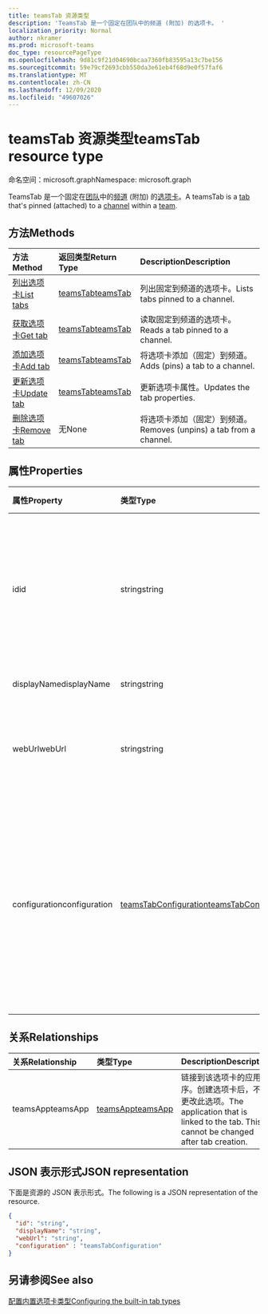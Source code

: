 ```yaml
---
title: teamsTab 资源类型
description: 'TeamsTab 是一个固定在团队中的频道 (附加) 的选项卡。 '
localization_priority: Normal
author: nkramer
ms.prod: microsoft-teams
doc_type: resourcePageType
ms.openlocfilehash: 9d81c9f21d04690bcaa7360fb83595a13c7be156
ms.sourcegitcommit: 59e79cf2693cbb550da3e61eb4f68d9e0f57faf6
ms.translationtype: MT
ms.contentlocale: zh-CN
ms.lasthandoff: 12/09/2020
ms.locfileid: "49607026"
---
```

# <a name="teamstab-resource-type"></a><span data-ttu-id="dcc0d-103">teamsTab 资源类型</span><span class="sxs-lookup"><span data-stu-id="dcc0d-103">teamsTab resource type</span></span>

<span data-ttu-id="dcc0d-104">命名空间：microsoft.graph</span><span class="sxs-lookup"><span data-stu-id="dcc0d-104">Namespace: microsoft.graph</span></span>



<span data-ttu-id="dcc0d-105">TeamsTab 是一个固定在[团队](team.md)中的[频道](channel.md) (附加) 的[选项卡](../resources/teamstab.md)。</span><span class="sxs-lookup"><span data-stu-id="dcc0d-105">A teamsTab is a [tab](../resources/teamstab.md) that's pinned (attached) to a [channel](channel.md) within a [team](team.md).</span></span> 

## <a name="methods"></a><span data-ttu-id="dcc0d-106">方法</span><span class="sxs-lookup"><span data-stu-id="dcc0d-106">Methods</span></span>

| <span data-ttu-id="dcc0d-107">方法</span><span class="sxs-lookup"><span data-stu-id="dcc0d-107">Method</span></span>       | <span data-ttu-id="dcc0d-108">返回类型</span><span class="sxs-lookup"><span data-stu-id="dcc0d-108">Return Type</span></span>  |<span data-ttu-id="dcc0d-109">Description</span><span class="sxs-lookup"><span data-stu-id="dcc0d-109">Description</span></span>|
|:---------------|:--------|:----------|
|[<span data-ttu-id="dcc0d-110">列出选项卡</span><span class="sxs-lookup"><span data-stu-id="dcc0d-110">List tabs</span></span>](../api/channel-list-tabs.md) | [<span data-ttu-id="dcc0d-111">teamsTab</span><span class="sxs-lookup"><span data-stu-id="dcc0d-111">teamsTab</span></span>](teamstab.md) | <span data-ttu-id="dcc0d-112">列出固定到频道的选项卡。</span><span class="sxs-lookup"><span data-stu-id="dcc0d-112">Lists tabs pinned to a channel.</span></span>|
|[<span data-ttu-id="dcc0d-113">获取选项卡</span><span class="sxs-lookup"><span data-stu-id="dcc0d-113">Get tab</span></span>](../api/channel-get-tabs.md) | [<span data-ttu-id="dcc0d-114">teamsTab</span><span class="sxs-lookup"><span data-stu-id="dcc0d-114">teamsTab</span></span>](teamstab.md) | <span data-ttu-id="dcc0d-115">读取固定到频道的选项卡。</span><span class="sxs-lookup"><span data-stu-id="dcc0d-115">Reads a tab pinned to a channel.</span></span>|
|[<span data-ttu-id="dcc0d-116">添加选项卡</span><span class="sxs-lookup"><span data-stu-id="dcc0d-116">Add tab</span></span>](../api/channel-post-tabs.md) | [<span data-ttu-id="dcc0d-117">teamsTab</span><span class="sxs-lookup"><span data-stu-id="dcc0d-117">teamsTab</span></span>](teamstab.md) | <span data-ttu-id="dcc0d-118">将选项卡添加（固定）到频道。</span><span class="sxs-lookup"><span data-stu-id="dcc0d-118">Adds (pins) a tab to a channel.</span></span>|
|[<span data-ttu-id="dcc0d-119">更新选项卡</span><span class="sxs-lookup"><span data-stu-id="dcc0d-119">Update tab</span></span>](../api/channel-patch-tabs.md) | [<span data-ttu-id="dcc0d-120">teamsTab</span><span class="sxs-lookup"><span data-stu-id="dcc0d-120">teamsTab</span></span>](teamstab.md) | <span data-ttu-id="dcc0d-121">更新选项卡属性。</span><span class="sxs-lookup"><span data-stu-id="dcc0d-121">Updates the tab properties.</span></span>|
|[<span data-ttu-id="dcc0d-122">删除选项卡</span><span class="sxs-lookup"><span data-stu-id="dcc0d-122">Remove tab</span></span>](../api/channel-delete-tabs.md) | <span data-ttu-id="dcc0d-123">无</span><span class="sxs-lookup"><span data-stu-id="dcc0d-123">None</span></span> | <span data-ttu-id="dcc0d-124">将选项卡添加（固定）到频道。</span><span class="sxs-lookup"><span data-stu-id="dcc0d-124">Removes (unpins) a tab from a channel.</span></span>|


## <a name="properties"></a><span data-ttu-id="dcc0d-125">属性</span><span class="sxs-lookup"><span data-stu-id="dcc0d-125">Properties</span></span>

|<span data-ttu-id="dcc0d-126">属性</span><span class="sxs-lookup"><span data-stu-id="dcc0d-126">Property</span></span>|<span data-ttu-id="dcc0d-127">类型</span><span class="sxs-lookup"><span data-stu-id="dcc0d-127">Type</span></span>|<span data-ttu-id="dcc0d-128">说明</span><span class="sxs-lookup"><span data-stu-id="dcc0d-128">Description</span></span>|
|:---------------|:--------|:----------|
|  <span data-ttu-id="dcc0d-129">id</span><span class="sxs-lookup"><span data-stu-id="dcc0d-129">id</span></span>              |   <span data-ttu-id="dcc0d-130">string</span><span class="sxs-lookup"><span data-stu-id="dcc0d-130">string</span></span>                  |  <span data-ttu-id="dcc0d-131">唯一标识 "通道" 选项卡的特定实例的标识符。只读。</span><span class="sxs-lookup"><span data-stu-id="dcc0d-131">Identifier that uniquely identifies a specific instance of a channel tab. Read only.</span></span>     |
|  <span data-ttu-id="dcc0d-132">displayName</span><span class="sxs-lookup"><span data-stu-id="dcc0d-132">displayName</span></span>            |   <span data-ttu-id="dcc0d-133">string</span><span class="sxs-lookup"><span data-stu-id="dcc0d-133">string</span></span>                  |  <span data-ttu-id="dcc0d-134">选项卡的名称。</span><span class="sxs-lookup"><span data-stu-id="dcc0d-134">Name of the tab.</span></span>     |
|  <span data-ttu-id="dcc0d-135">webUrl</span><span class="sxs-lookup"><span data-stu-id="dcc0d-135">webUrl</span></span>          |   <span data-ttu-id="dcc0d-136">string</span><span class="sxs-lookup"><span data-stu-id="dcc0d-136">string</span></span>                  |  <span data-ttu-id="dcc0d-137">选项卡实例的深层链接 URL。</span><span class="sxs-lookup"><span data-stu-id="dcc0d-137">Deep link URL of the tab instance.</span></span> <span data-ttu-id="dcc0d-138">只读。</span><span class="sxs-lookup"><span data-stu-id="dcc0d-138">Read only.</span></span>     |
|  <span data-ttu-id="dcc0d-139">configuration</span><span class="sxs-lookup"><span data-stu-id="dcc0d-139">configuration</span></span>        |   [<span data-ttu-id="dcc0d-140">teamsTabConfiguration</span><span class="sxs-lookup"><span data-stu-id="dcc0d-140">teamsTabConfiguration</span></span>](teamstabconfiguration.md) |  <span data-ttu-id="dcc0d-141">应用于选项卡的自定义设置的容器。仅在设置此属性后，才会认为选项卡已配置。</span><span class="sxs-lookup"><span data-stu-id="dcc0d-141">Container for custom settings applied to a tab. The tab is considered configured only once this property is set.</span></span>     |

## <a name="relationships"></a><span data-ttu-id="dcc0d-142">关系</span><span class="sxs-lookup"><span data-stu-id="dcc0d-142">Relationships</span></span>

| <span data-ttu-id="dcc0d-143">关系</span><span class="sxs-lookup"><span data-stu-id="dcc0d-143">Relationship</span></span> | <span data-ttu-id="dcc0d-144">类型</span><span class="sxs-lookup"><span data-stu-id="dcc0d-144">Type</span></span>   | <span data-ttu-id="dcc0d-145">Description</span><span class="sxs-lookup"><span data-stu-id="dcc0d-145">Description</span></span> |
|:---------------|:--------|:----------|
|<span data-ttu-id="dcc0d-146">teamsApp</span><span class="sxs-lookup"><span data-stu-id="dcc0d-146">teamsApp</span></span>|[<span data-ttu-id="dcc0d-147">teamsApp</span><span class="sxs-lookup"><span data-stu-id="dcc0d-147">teamsApp</span></span>](teamsapp.md) | <span data-ttu-id="dcc0d-148">链接到该选项卡的应用程序。创建选项卡后，不能更改此选项。</span><span class="sxs-lookup"><span data-stu-id="dcc0d-148">The application that is linked to the tab. This cannot be changed after tab creation.</span></span> |

## <a name="json-representation"></a><span data-ttu-id="dcc0d-149">JSON 表示形式</span><span class="sxs-lookup"><span data-stu-id="dcc0d-149">JSON representation</span></span>

<span data-ttu-id="dcc0d-150">下面是资源的 JSON 表示形式。</span><span class="sxs-lookup"><span data-stu-id="dcc0d-150">The following is a JSON representation of the resource.</span></span>


<!-- {
  "blockType": "resource",
  "baseType": "microsoft.graph.entity",
  "@odata.type": "microsoft.graph.teamsTab"
}-->

```json
{  
  "id": "string",
  "displayName": "string",
  "webUrl": "string",
  "configuration" : "teamsTabConfiguration"
}
```

<!-- uuid: 8fcb5dbc-d5aa-4681-8e31-b001d5168d79
2015-10-25 14:57:30 UTC -->
<!-- {
  "type": "#page.annotation",
  "description": "teamsTab resource",
  "keywords": "",
  "section": "documentation",
  "tocPath": ""
}-->

## <a name="see-also"></a><span data-ttu-id="dcc0d-151">另请参阅</span><span class="sxs-lookup"><span data-stu-id="dcc0d-151">See also</span></span>

[<span data-ttu-id="dcc0d-152">配置内置选项卡类型</span><span class="sxs-lookup"><span data-stu-id="dcc0d-152">Configuring the built-in tab types</span></span>](/graph/teams-configuring-builtin-tabs)

